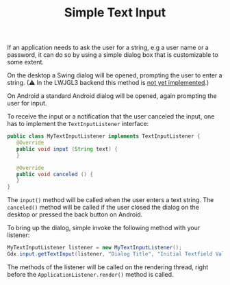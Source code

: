 ﻿---
title: Simple Text Input
layout: home
nav_order: 13
---
If an application needs to ask the user for a string, e.g a user name or a password, it can do so by using a simple dialog box that is customizable to some extent.

On the desktop a Swing dialog will be opened, prompting the user to enter a string. (⚠ In the LWJGL3 backend this method is [not yet implemented](https://github.com/libgdx/libgdx/blob/master/backends/gdx-backend-lwjgl3/src/com/badlogic/gdx/backends/lwjgl3/DefaultLwjgl3Input.java#L306).)

On Android a standard Android dialog will be opened, again prompting the user for input.

To receive the input or a notification that the user canceled the input, one has to implement the `TextInputListener` interface:

```java
public class MyTextInputListener implements TextInputListener {
   @Override
   public void input (String text) {
   }

   @Override
   public void canceled () {
   }
}
```

The `input()` method will be called when the user enters a text string. The `canceled()` method will be called if the user closed the dialog on the desktop or pressed the back button on Android.

To bring up the dialog, simple invoke the following method with your listener:

```java
MyTextInputListener listener = new MyTextInputListener();
Gdx.input.getTextInput(listener, "Dialog Title", "Initial Textfield Value", "Hint Value");
```

The methods of the listener will be called on the rendering thread, right before the `ApplicationListener.render()` method is called.